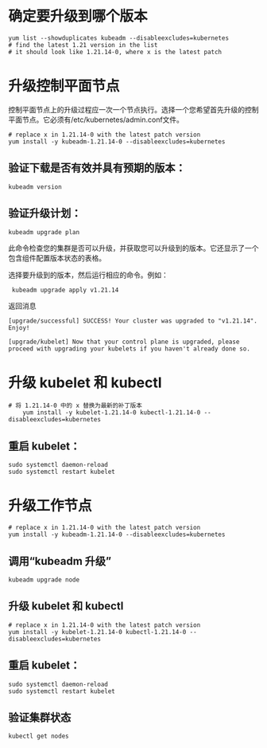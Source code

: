# 确定要升级到哪个版本
```
yum list --showduplicates kubeadm --disableexcludes=kubernetes
# find the latest 1.21 version in the list
# it should look like 1.21.14-0, where x is the latest patch
```
# 升级控制平面节点 
控制平面节点上的升级过程应一次一个节点执行。选择一个您希望首先升级的控制平面节点。它必须有/etc/kubernetes/admin.conf文件。
```
# replace x in 1.21.14-0 with the latest patch version
yum install -y kubeadm-1.21.14-0 --disableexcludes=kubernetes
```
## 验证下载是否有效并具有预期的版本：

```
kubeadm version
```
## 验证升级计划：

```
kubeadm upgrade plan
```
此命令检查您的集群是否可以升级，并获取您可以升级到的版本。它还显示了一个包含组件配置版本状态的表格。

选择要升级到的版本，然后运行相应的命令。例如：
```
 kubeadm upgrade apply v1.21.14
```

返回消息
```
[upgrade/successful] SUCCESS! Your cluster was upgraded to "v1.21.14". Enjoy!

[upgrade/kubelet] Now that your control plane is upgraded, please proceed with upgrading your kubelets if you haven't already done so.
```

# 升级 kubelet 和 kubectl
```
# 将 1.21.14-0 中的 x 替换为最新的补丁版本
    yum install -y kubelet-1.21.14-0 kubectl-1.21.14-0 --disableexcludes=kubernetes
```

## 重启 kubelet：
```
sudo systemctl daemon-reload
sudo systemctl restart kubelet
```

# 升级工作节点
```
# replace x in 1.21.14-0 with the latest patch version
yum install -y kubeadm-1.21.14-0 --disableexcludes=kubernetes
```
## 调用“kubeadm 升级”
```
kubeadm upgrade node
```

## 升级 kubelet 和 kubectl
```
# replace x in 1.21.14-0 with the latest patch version
yum install -y kubelet-1.21.14-0 kubectl-1.21.14-0 --disableexcludes=kubernetes
```

## 重启 kubelet：

```
sudo systemctl daemon-reload
sudo systemctl restart kubelet
```

## 验证集群状态

```
kubectl get nodes
```